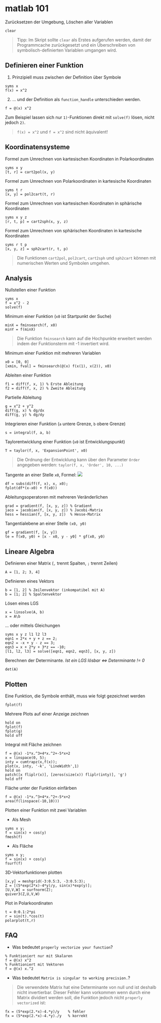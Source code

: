 # matlab 101

Zurücksetzen der Umgebung, Löschen aller Variablen

```
clear
```

> Tipp: Im Skript sollte `clear` als Erstes aufgerufen werden, damit der Programmcache zurückgesetzt und ein Überschreiben von symbolisch-definierten Variablen umgangen wird.

## Definieren einer Funktion

1. Prinzipiell muss zwischen der Definition über Symbole

```
syms x
f(x) = x^2
```

2. ... und der Definition als `function_handle` unterschieden werden. 

```
f = @(x) x^2
```

Zum Beispiel lassen sich nur `1)`-Funktionen direkt mit `solve(f)` lösen, nicht jedoch `2)`.

> `f(x) = x^2` und `f = x^2` sind nicht äquivalent!

## Koordinatensysteme

Formel zum Umrechnen von kartesischen Koordinaten in Polarkoordinaten 

```
syms x y
[t, r] = cart2pol(x, y)
```

Formel zum Umrechnen von Polarkoordinaten in kartesische Koordinaten

```
syms t r
[x, y] = pol2cart(t, r)
```

Formel zum Umrechnen von kartesischen Koordinaten in sphärische Koordinaten

```
syms x y z
[r, t, p] = cart2sph(x, y, z)
```

Formel zum Umrechnen von sphärischen Koordinaten in kartesische Koordinaten

```
syms r t p
[x, y, z] = sph2cart(r, t, p)
```

> Die Funktionen `cart2pol`, `pol2cart`, `cart2sph` und `sph2cart` können mit numerischen Werten und Symbolen umgehen.

## Analysis

Nullstellen einer Funktion

```
syms x
f = x^2 - 2
solve(f)
```

Minimum einer Funktion (`x0` ist Startpunkt der Suche)

```
minX = fminsearch(f, x0)
minY = f(minX)
```

> Die Funktion `fminsearch` kann auf die Hochpunkte erweitert werden indem der Funktionsterm mit -1 invertiert wird.

Minimum einer Funktion mit mehreren Variablen

```
x0 = [0, 0]
[xmin, fval] = fminsearch(@(x) f(x(1), x(2)), x0)
```

Ableiten einer Funktion

```
f1 = diff(f, x, 1) % Erste Ableitung
f2 = diff(f, x, 2) % Zweite Ableitung
```

Partielle Ableitung

```
g = x^2 + y^2
diff(g, x) % dg/dx
diff(g, y) % dg/dy
```

Integrieren einer Funktion (`a` untere Grenze, `b` obere Grenze)

```
s = integral(f, a, b)
```

Taylorentwicklung einer Funktion (`x0` ist Entwicklungspunkt)

```
T = taylor(f, x, 'ExpansionPoint', x0)
```

> Die Ordnung der Entwicklung kann über den Parameter `Order` angegeben werden: `taylor(f, x, 'Order', 10, ...)`

Tangente an einer Stelle `x0`, Formel: <img src="https://render.githubusercontent.com/render/math?math=t(x)=\frac{\partial%20f}{\partial%20x}(x_0)(x-x_0)%2Bf(x_0)">

```
df = subs(diff(f, x), x, x0);
fplot(df*(x-x0) + f(x0))    
```

Ableitungsoperatoren mit mehreren Veränderlichen

```
grad = gradient(f, [x, y, z]) % Gradient
jaco = jacobian(f, [x, y, z]) % Jacobi-Matrix
hess = hessian(f, [x, y, z])  % Hesse-Matrix
```

Tangentialebene an einer Stelle `(x0, y0)`

```
gf = gradient(f, [x, y])
te = f(x0, y0) + [x - x0, y - y0] * gf(x0, y0)
```

## Lineare Algebra

Definieren einer Matrix (`,` trennt Spalten, `;` trennt Zeilen)

```
A = [1, 2; 3, 4]
```

Definieren eines Vektors

```
b = [1, 2] % Zeilenvektor (inkompatibel mit A)
b = [1; 2] % Spaltenvektor
```

Lösen eines LGS

```
x = linsolve(A, b)
x = A\b
```

... oder mittels Gleichungen

```
syms x y z l1 l2 l3
eqn1 = 2*x + y + z == 2;
eqn2 = -x + y - z == 3;
eqn3 = x + 2*y + 3*z == -10;
[l1, l2, l3] = solve([eqn1, eqn2, eqn3], [x, y, z])
```

Berechnen der Determinante. *Ist ein LGS lösbar <=> Determinante != 0*

```
det(A)
```

## Plotten

Eine Funktion, die Symbole enthält, muss wie folgt gezeichnet werden

```
fplot(f)
```

Mehrere Plots auf einer Anzeige zeichnen

```
hold on
fplot(f)
fplot(g)
hold off
```

Integral mit Fläche zeichnen

```
f = @(x) -1*x.^3+4*x.^2+-5*x+2
x = linspace(0, 5);
inty = cumtrapz(x,f(x));
plot(x, inty, '-k', 'LineWidth',1)
hold on
patch([x fliplr(x)], [zeros(size(x)) fliplr(inty)], 'g')
hold off
```

Fläche unter der Funktion einfärben

```
f = @(x) -1*x.^3+4*x.^2+-5*x+2
area(f(linspace(-10,10)))
```

Plotten einer Funktion mit zwei Variablen

* Als Mesh

```
syms x y;
f = sin(x) + cos(y)
fmesh(f)
```

* Als Fläche

```
syms x y;
f = sin(x) + cos(y)
fsurf(f)
```

3D-Vektorfunktionen plotten

```
[x,y] = meshgrid(-3:0.5:3, -3:0.5:3);
Z = [(5*exp(2*x)-4*y)/y, sin(x)*exp(y)];
[U,V,W] = surfnorm(Z);
quiver3(Z,U,V,W)
```

Plot in Polarkoordinaten

```
t = 0:0.1:2*pi
r = sin(t).*cos(t)
polarplot(t,r)
```

## FAQ

- Was bedeutet `properly vectorize your function`?
```
% Funktioniert nur mit Skalaren
f = @(x) x^2
% Funktioniert mit Vektoren
f = @(x) x.^2
```

- Was bedeutet `Matrix is singular to working precision.`?
> Die verwendete Matrix hat eine Determinante von null und ist deshalb nicht invertierbar. Dieser Fehler kann vorkommen wenn durch eine Matrix dividiert werden soll, die Funktion jedoch nicht `properly vectorized` ist:
```
fx = (5*exp(2.*x)-4.*y)/y    % fehler
fx = (5*exp(2.*x)-4.*y)./y   % korrekt
```
